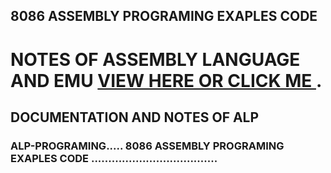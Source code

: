 
## 8086 ASSEMBLY PROGRAMING EXAPLES CODE 
# NOTES OF ASSEMBLY LANGUAGE AND EMU [VIEW HERE OR CLICK ME ](http://maqsoodhussain.github.io/emu8086notes/).
## DOCUMENTATION AND NOTES OF ALP 
### ALP-PROGRAMING..... 8086 ASSEMBLY PROGRAMING EXAPLES CODE .....................................
